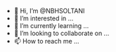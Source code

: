 - 👋 Hi, I’m @NBHSOLTANI
- 👀 I’m interested in ...
- 🌱 I’m currently learning ...
- 💞️ I’m looking to collaborate on ...
- 📫 How to reach me ...

<!---
NBHSOLTANI/NBHSOLTANI is a ✨ special ✨ repository because its `README.md` (this file) appears on your GitHub profile.
You can click the Preview link to take a look at your changes.
--->
<script async src="https://pagead2.googlesyndication.com/pagead/js/adsbygoogle.js?client=ca-pub-1115611510593786"
     crossorigin="anonymous"></script>
